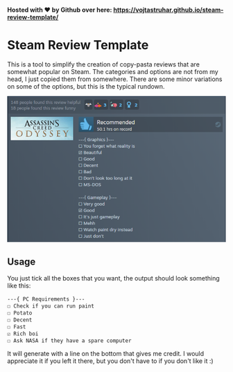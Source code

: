 #### Hosted with ❤ by Github over here: https://vojtastruhar.github.io/steam-review-template/



# Steam Review Template

This is a tool to simplify the creation of copy-pasta reviews that are somewhat popular on Steam. The categories and options are not from my head, I just copied them from somewhere. There are some minor variations on some of the options, but this is the typical rundown.

![tonym8xd's review of AC Odyssey generated by this tool](./Review-screenshot.png)

## Usage

You just tick all the boxes that you want, the output should look something like this:

```
---{ PC Requirements }---
☐ Check if you can run paint
☐ Potato
☐ Decent
☐ Fast
☑ Rich boi
☐ Ask NASA if they have a spare computer
```

It will generate with a line on the bottom that gives me credit. I would appreciate it if you left it there, but you don't have to if you don't like it :)

